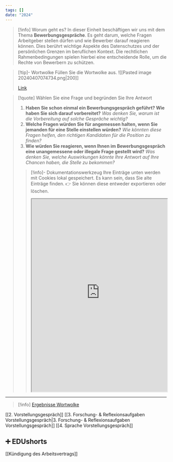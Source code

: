 ```yaml
---
tags: []
date: "2024"
---
```

> [!info] Worum geht es? 
> In dieser Einheit beschäftigen wir uns mit dem Thema **Bewerbungsgespräche**. Es geht darum, welche Fragen Arbeitgeber stellen dürfen und wie Bewerber darauf reagieren können. Dies berührt wichtige Aspekte des Datenschutzes und der persönlichen Grenzen im beruflichen Kontext. Die rechtlichen Rahmenbedingungen spielen hierbei eine entscheidende Rolle, um die Rechte von Bewerbern zu schützen.


>[!tip]- Wortwolke
>Füllen Sie die Wortwolke aus.
>![[Pasted image 20240407074734.png|200]]
>
>[Link](https://www.menti.com/alsy9jz2z34r)

>[!quote] Wählen Sie eine Frage und begründen Sie Ihre Antwort
> 1. **Haben Sie schon einmal ein Bewerbungsgespräch geführt? Wie haben Sie sich darauf vorbereitet?** _Was denken Sie, warum ist die Vorbereitung auf solche Gespräche wichtig?_
> 2. **Welche Fragen würden Sie für angemessen halten, wenn Sie jemanden für eine Stelle einstellen würden?** _Wie könnten diese Fragen helfen, den richtigen Kandidaten für die Position zu finden?_
> 3. **Wie würden Sie reagieren, wenn Ihnen im Bewerbungsgespräch eine unangemessene oder illegale Frage gestellt wird?** _Was denken Sie, welche Auswirkungen könnte Ihre Antwort auf Ihre Chancen haben, die Stelle zu bekommen?_
>   
>>[!info]- Dokumentationswerkzeug 
>Ihre Einträge unten werden mit Cookies lokal gespeichert. Es kann sein, dass Sie alte Einträge finden. 
>>👉 Sie können diese entweder exportieren oder löschen.
>><iframe width="100%" height="600" src="https://app.Lumi.education/run/rdWSOq" allowfullscreen allow="geolocation *; autoplay; encrypted-media"></iframe>

---

>[!info] [Ergebnisse Wortwolke](https://www.mentimeter.com/app/presentation/alkc53qw11w54umfu5oovs6n64djqo3k)

[[2. Vorstellungsgespräch]]
[[3. Forschung- & Reflexionsaufgaben Vorstellungsgespräch|3. Forschung- & Reflexionsaufgaben Vorstellungsgespräch]]
[[4. Sprache Vorstellungsgespräch]]

## ➕ EDUshorts
[[Kündigung des Arbeitsvertrags]]